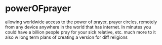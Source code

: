 # powerOFprayer
allowing worldwide access to the power of prayer, prayer circles, remotely from any device anywhere in the world that has internet. In minutes you could have a billion people pray for your sick relative, etc. much more to it also w long term plans of creating a version for diff religions

